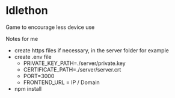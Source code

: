 # Idlethon
Game to encourage less device use

Notes for me
- create https files if necessary, in the server folder for example
- create .env file
  - PRIVATE_KEY_PATH=./server/private.key
  - CERTIFICATE_PATH=./server/server.crt
  - PORT=3000
  - FRONTEND_URL = IP / Domain 
- npm install
